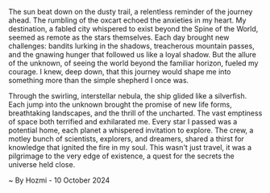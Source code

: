 
The sun beat down on the dusty trail, a relentless reminder of the journey ahead. The rumbling of the oxcart echoed the anxieties in my heart. My destination, a fabled city whispered to exist beyond the Spine of the World, seemed as remote as the stars themselves. Each day brought new challenges: bandits lurking in the shadows, treacherous mountain passes, and the gnawing hunger that followed us like a loyal shadow. But the allure of the unknown, of seeing the world beyond the familiar horizon, fueled my courage. I knew, deep down, that this journey would shape me into something more than the simple shepherd I once was.

Through the swirling, interstellar nebula, the ship glided like a silverfish. Each jump into the unknown brought the promise of new life forms, breathtaking landscapes, and the thrill of the uncharted. The vast emptiness of space both terrified and exhilarated me. Every star I passed was a potential home, each planet a whispered invitation to explore. The crew, a motley bunch of scientists, explorers, and dreamers, shared a thirst for knowledge that ignited the fire in my soul. This wasn't just travel, it was a pilgrimage to the very edge of existence, a quest for the secrets the universe held close. 

~ By Hozmi - 10 October 2024

